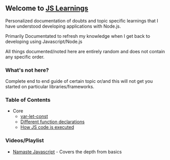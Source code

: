 ## Welcome to [JS Learnings](https://kartikyadav9.github.io/js-learnings/)

Personalized documentation of doubts and topic specific learnings that I have understood developing applications with Node.js.

Primarily Documentated to refresh my knowledge when I get back to developing using Javascript/Node.js

All things documented/noted here are entirely random and does not contain any specific order.

### What's not here?

Complete end to end guide of certain topic or/and this will not get you started on particular libraries/frameworks.

### Table of Contents

- Core
  - [var-let-const](./core/var-let-const.md)
  - [Different function declarations](./core/function-declaration.md)
  - [How JS code is executed](./core/js-execution.md)

### Videos/Playlist

- [Namaste Javascript](https://www.youtube.com/watch?v=pN6jk0uUrD8&list=PLlasXeu85E9cQ32gLCvAvr9vNaUccPVNP) - Covers the depth from basics
